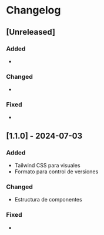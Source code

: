 # Changelog

## [Unreleased]

### Added
- 

### Changed
- 

### Fixed
- 

## [1.1.0] - 2024-07-03

### Added
- Tailwind CSS para visuales
- Formato para control de versiones

### Changed
- Estructura de componentes 

### Fixed
- 